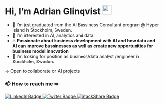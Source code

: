 <h1>
  Hi, I’m Adrian Glinqvist
  <img src="https://media.giphy.com/media/hvRJCLFzcasrR4ia7z/giphy.gif" width="30px"/>
</h1>

- 🌱 I’m just graduated from the AI Bussiness Consultant program @ Hyper Island in Stockholm, Sweden.
- 👀 I’m interested in AI, analytics and data.
- 🔥 **Passionate about business development with AI and how data and AI can improve bussinesses as well as create new opportunities for business model innovation**
- 💞️ I’m looking for position as business/data analyst /engineer in Stockholm, Sweden.

-> Open to collaborate on AI projects 

### 📫 How to reach me ⮕

<a href="https://www.linkedin.com/in/adrian-glinqvist/">
  <img src="https://img.shields.io/badge/LinkedIn-blue?style=for-the-badge&logo=linkedin&logoColor=white" alt="LinkedIn Badge"/>
</a>

<a href="https://twitter.com/mana231">
  <img src="https://img.shields.io/badge/Twitter-blue?style=for-the-badge&logo=twitter&logoColor=white" alt="Twitter Badge"/> 
</a>

<a href="https://stackshare.io/adrianglinqvist/my-stack">
  <img src="https://img.shields.io/badge/StackShare-0690FA.svg?style=for-the-badge&logo=StackShare&logoColor=white" alt="StackShare Badge"/> 
</a>


<!---
AdrianG-AIBC/AdrianG-AIBC is a ✨ special ✨ repository because its `README.md` (this file) appears on your GitHub profile.
You can click the Preview link to take a look at your changes.
--->
